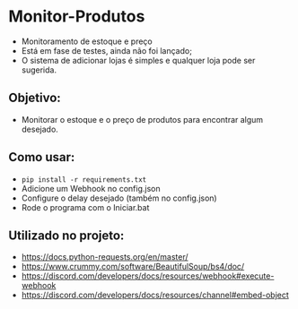 # Monitor-Produtos
- Monitoramento de estoque e preço
- Está em fase de testes, ainda não foi lançado;
- O sistema de adicionar lojas é simples e qualquer loja pode ser sugerida.

## Objetivo:
- Monitorar o estoque e o preço de produtos para encontrar algum desejado.

## Como usar:
- ``pip install -r requirements.txt``
- Adicione um Webhook no config.json
- Configure o delay desejado (também no config.json)
- Rode o programa com o Iniciar.bat

## Utilizado no projeto:
- https://docs.python-requests.org/en/master/
- https://www.crummy.com/software/BeautifulSoup/bs4/doc/
- https://discord.com/developers/docs/resources/webhook#execute-webhook
- https://discord.com/developers/docs/resources/channel#embed-object